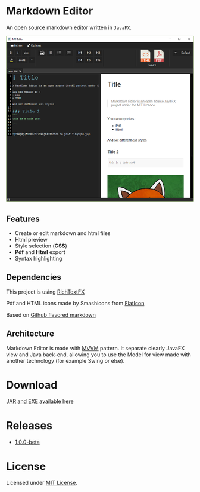 # Markdown Editor

An open source markdown editor written in `JavaFX`.

![Markdown Editor screenshot](image/screenshot.png)

## Features
- Create or edit markdown and html files
- Html preview
- Style selection (**CSS**)
- **Pdf** and **Html** export
- Syntax highlighting


## Dependencies
This project is using [RichTextFX](https://github.com/FXMisc/RichTextFX)

Pdf and HTML icons made by Smashicons from [FlatIcon](www.flaticon.com)

Based on [Github flavored markdown](https://github.github.com/gfm/)

## Architecture
Markdown Editor is made with [MVVM](https://en.wikipedia.org/wiki/Model%E2%80%93view%E2%80%93viewmodel) pattern. It separate clearly JavaFX view and Java back-end, allowing you to use the Model for view made with another technology (for example Swing or else).

# Download
[JAR and EXE available here](https://github.com/kiidness/Markdown-Editor/releases/download/1.0.0/markdown-editor-1.0.0.zip)

# Releases
- [1.0.0-beta](https://github.com/kiidness/Markdown-Editor/releases/tag/1.0.0)

# License
Licensed under [MIT License](https://github.com/kiidness/Markdown-Editor/blob/master/LICENSE).
